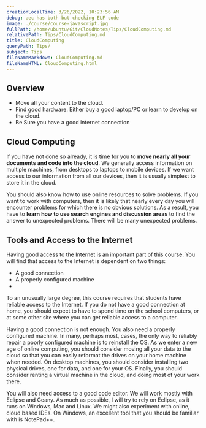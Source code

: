 ```yaml
---
creationLocalTime: 3/26/2022, 10:23:56 AM
debug: aec has both but checking ELF code
image: ./course/course-javascript.jpg
fullPath: /home/ubuntu/Git/CloudNotes/Tips/CloudComputing.md
relativePath: Tips/CloudComputing.md
title: CloudComputing
queryPath: Tips/
subject: Tips
fileNameMarkdown: CloudComputing.md
fileNameHTML: CloudComputing.html
---
```



<!-- toc -->
<!-- tocstop -->

## Overview

- Move all your content to the cloud.
- Find good hardware. Either buy a good laptop/PC or learn to develop on the cloud.
- Be Sure you have a good internet connection

## Cloud Computing

If you have not done so already, it is time for you to **move nearly all your documents and code into the cloud**. We generally access information on multiple machines, from desktops to laptops to mobile devices. If we want access to our information from all our devices, then it is usually simplest to store it in the cloud.

You should also know how to use online resources to solve problems. If you want to work with computers, then it is likely that nearly every day you will encounter problems for which there is no obvious solutions. As a result, you have to **learn how to use search engines and discussion areas** to find the answer to unexpected problems. There will be many unexpected problems.

## Tools and Access to the Internet

Having good access to the Internet is an important part of this course. You will find that access to the Internet is dependent on two things:

- A good connection
- A properly configured machine
-
To an unusually large degree, this course requires that students have reliable access to the Internet. If you do not have a good connection at home, you should expect to have to spend time on the school computers, or at some other site where you can get reliable access to a computer.

Having a good connection is not enough. You also need a properly configured machine. In many, perhaps most, cases, the only way to reliably repair a poorly configured machine is to reinstall the OS. As we enter a new age of online computing, you should consider moving all your data to the cloud so that you can easily reformat the drives on your home machine when needed. On desktop machines, you should consider installing two physical drives, one for data, and one for your OS. Finally, you should consider renting a virtual machine in the cloud, and doing most of your work there.

You will also need access to a good code editor. We will work mostly with Eclipse and Geany. As much as possible, I will try to rely on Eclipse, as it runs on Windows, Mac and Linux. We might also experiment with online, cloud based IDEs. On Windows, an excellent tool that you should be familiar with is NotePad++.

